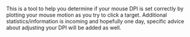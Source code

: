 This is a tool to help you determine if your mouse DPI is set correctly by plotting your mouse
motion as you try to click a target. Additional statistics/information is incoming and hopefully
one day, specific advice about adjusting your DPI will be added as well.

